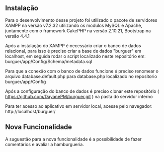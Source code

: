 ## Instalação

Para o desenvolvimento desse projeto foi utilizado o pacote de servidores XAMPP na versão v7.2.32 utilizando os modulos MySQL e Apache, juntamente com o framework CakePHP na versão 2.10.21, Bootstrap na versão 4.4.1

Após a instalação do XAMPP é necessário criar o banco de dados relacional, para isso é preciso criar a base de dados "burguer" em localhost, em seguida rodar o script localizado neste repositório em: burguer/app/Config/Schema/metadata.sql

Para que a conexão com o banco de dados funcione é preciso renomear o arquivo database.default.php para database.php localizado no repositorio burguer/app/Config

Após a configuração do banco de dados é preciso clonar este repositório ( https://github.com/DayanePM/burguer.git ) na pasta do servidor interno

Para ter acesso ao aplicativo em servidor local, acesse pelo navegador: http://localhost/burguer/

## Nova Funcionalidade

A suguestão para a nova funcionalidade é a possíbilidade de fazer comentários e avaliar a hamburgueria.

